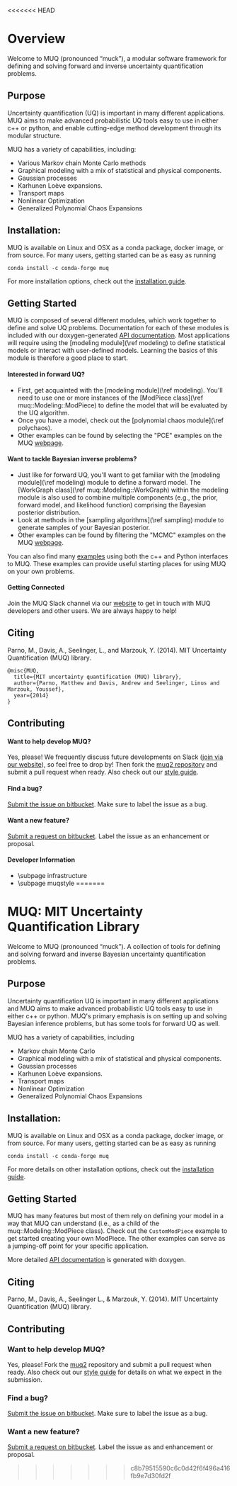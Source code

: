 <<<<<<< HEAD
# Overview

Welcome to MUQ (pronounced “muck”), a modular software framework for defining and solving forward and inverse uncertainty quantification problems.

## Purpose
Uncertainty quantification (UQ) is important in many different applications.
MUQ aims to make advanced probabilistic UQ tools easy to use in either c++ or python,
and enable cutting-edge method development through its modular structure.

MUQ has a variety of capabilities, including:

*  Various Markov chain Monte Carlo methods
*  Graphical modeling with a mix of statistical and physical components.
*  Gaussian processes
*  Karhunen Loève expansions.
*  Transport maps
*  Nonlinear Optimization
*  Generalized Polynomial Chaos Expansions

## Installation:
MUQ is available on Linux and OSX as a conda package, docker image, or from source. For many users, getting started can be as easy as running

```
conda install -c conda-forge muq
```

For more installation options, check out the [installation guide](https://mituq.bitbucket.io/source/_site/latest/muqinstall.html).

## Getting Started

MUQ is composed of several different modules, which work together to define and solve UQ problems.  Documentation for each of these modules is included with our doxygen-generated [API documentation](https://mituq.bitbucket.io/source/_site/latest/index.html).   Most applications will require using the [modeling module](\ref modeling) to define statistical models or interact with user-defined models.  Learning the basics of this module is therefore a good place to start.

#### Interested in forward UQ?
- First, get acquainted with the [modeling module](\ref modeling).  You'll need to use one or more instances of the [ModPiece class](\ref muq::Modeling::ModPiece) to define the model that will be evaluated by the UQ algorithm.
- Once you have a model, check out the [polynomial chaos module](\ref polychaos).
- Other examples can be found by selecting the "PCE" examples on the MUQ [webpage](https://mituq.bitbucket.io/source/_site/examples.html).

#### Want to tackle Bayesian inverse problems?
- Just like for forward UQ, you'll want to get familiar with the [modeling module](\ref modeling) module to define a forward model.  The [WorkGraph class](\ref muq::Modeling::WorkGraph) within the modeling module is also used to combine multiple components (e.g., the prior, forward model, and likelihood function) comprising the Bayesian posterior distribution.
- Look at methods in the [sampling algorithms](\ref sampling) module to generate samples of your Bayesian posterior.
- Other examples can be found by filtering the "MCMC" examples on the MUQ [webpage](https://mituq.bitbucket.io/source/_site/examples.html).

You can also find many [examples](https://mituq.bitbucket.io/source/_site/examples.html) using both the c++ and Python interfaces to MUQ.  These examples can provide useful starting places for using MUQ on your own problems.

#### Getting Connected
Join the MUQ Slack channel via our [website](http://muq.mit.edu/) to get in touch with MUQ developers and other users. We are always happy to help!

## Citing
Parno, M., Davis, A., Seelinger, L., and Marzouk, Y. (2014). MIT Uncertainty Quantification (MUQ) library.

<div><pre><code class="language-plaintext">@misc{MUQ,
  title={MIT uncertainty quantification (MUQ) library},
  author={Parno, Matthew and Davis, Andrew and Seelinger, Linus and Marzouk, Youssef},
  year={2014}
}</code></pre></div>

## Contributing

#### Want to help develop MUQ?
Yes, please! We frequently discuss future developments on Slack ([join via our website](http://muq.mit.edu/)), so feel free to drop by!
Then fork the [muq2 repository](https://bitbucket.org/mituq/muq2/src/master/) and submit a pull request when ready.
Also check out our [style guide](https://mituq.bitbucket.io/source/_site/latest/muqstyle.html).

#### Find a bug?
[Submit the issue on bitbucket](https://bitbucket.org/mituq/muq2/issues/new).  Make sure to label the issue as a bug.

#### Want a new feature?
[Submit a request on bitbucket](https://bitbucket.org/mituq/muq2/issues/new).  Label the issue as an enhancement or proposal.


#### Developer Information
- \subpage infrastructure
- \subpage muqstyle
=======
# MUQ: MIT Uncertainty Quantification Library

Welcome to MUQ (pronounced “muck”).  A collection of tools for defining and solving forward and inverse Bayesian uncertainty quantification problems.

## Purpose
Uncertainty quantification UQ is important in many different applications and MUQ aims to make advanced probabilistic UQ tools easy to use in either c++ or python.   MUQ's primary emphasis is on setting up and solving Bayesian inference problems, but has some tools for forward UQ as well.

MUQ has a variety of capabilities, including
- Markov chain Monte Carlo
- Graphical modeling with a mix of statistical and physical components.
- Gaussian processes
- Karhunen Lo&egrave;ve expansions.
- Transport maps
- Nonlinear Optimization
- Generalized Polynomial Chaos Expansions

## Installation:
MUQ is available on Linux and OSX as a conda package, docker image, or from source.   For many users, getting started can be as easy as running
```
conda install -c conda-forge muq
```
For more details on other installation options, check out the [installation guide](http://muq.mit.edu/master-muq2-docs/muqinstall.html).

## Getting Started
MUQ has many features but most of them rely on defining your model in a way that MUQ can understand (i.e., as a child of the muq::Modeling::ModPiece class).  Check out the `CustomModPiece` example to get started creating your own ModPiece.  The other examples can serve as a jumping-off point for your specific application.

More detailed [API documentation](http://muq.mit.edu/master-muq2-docs/) is generated with doxygen.

## Citing
Parno, M., Davis, A., Seelinger L., & Marzouk, Y. (2014). MIT Uncertainty Quantification (MUQ) library.

## Contributing

### Want to help develop MUQ?
Yes, please! Fork the [muq2](https://bitbucket.org/mituq/muq2/src/master/) repository and submit a pull request when ready.  Also check out our [style guide](http://muq.mit.edu/master-muq2-docs/muqstyle.html) for details on what we expect in the submission. </br>

### Find a bug?
[Submit the issue on bitbucket](https://bitbucket.org/mituq/muq2/issues/new).  Make sure to label the issue as a bug.</br>

### Want a new feature?
[Submit a request on bitbucket](https://bitbucket.org/mituq/muq2/issues/new).  Label the issue as and enhancement or proposal.
>>>>>>> c8b79515590c6c0d42f6f496a416fb9e7d30fd2f
